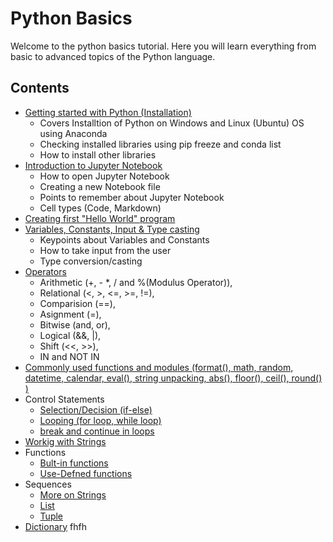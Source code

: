 # Python Basics

Welcome to the python basics tutorial. Here you will learn everything from basic to advanced topics of the Python language.

## Contents
- [Getting started with Python (Installation)](https://github.com/tejalal/python/wiki/Getting-started-with-Python)
  - Covers Installtion of Python on Windows and Linux (Ubuntu) OS using Anaconda
  - Checking installed libraries using pip freeze and conda list
  - How to install other libraries
- [Introduction to Jupyter Notebook](https://github.com/tejalal/python/wiki/Introduction-to-Jupyter-Notebook)
  - How to open Jupyter Notebook
  - Creating a new Notebook file
  - Points to remember about Jupyter Notebook
  - Cell types (Code, Markdown)
- [Creating first "Hello World" program](https://github.com/tejalal/python/blob/master/notebooks/HelloWorld.ipynb)
- [Variables, Constants, Input & Type casting](https://github.com/tejalal/python/blob/master/notebooks/Constants%20Variables%20Input%20and%20Type%20Casting.ipynb)
  - Keypoints about Variables and Constants
  - How to take input from the user
  - Type conversion/casting
- [Operators](https://github.com/tejalal/python/blob/master/notebooks/Operators.ipynb)
  - Arithmetic (+, - *, / and %(Modulus Operator)),
  - Relational (<, >, <=, >=, !=),
  - Comparision (==),
  - Asignment (=),
  - Bitwise (and, or),
  - Logical (&&, |),
  - Shift (<<, >>),
  - IN and NOT IN
- [Commonly used functions and modules (format(), math, random, datetime, calendar, eval(), string unpacking, abs(), floor(), ceil(), round() )](https://github.com/tejalal/python/blob/master/notebooks/Commonly%20used%20functions%20and%20modules.ipynb)
- Control Statements
  - [Selection/Decision (if-else)](https://github.com/tejalal/python/blob/master/notebooks/If-else.ipynb)
  - [Looping (for loop, while loop)](url)
  - [break and continue in loops](url)
- [Workig with Strings](url)
- Functions
  - [Bult-in functions](url)
  - [Use-Defned functions](url)
- Sequences
  - [More on Strings](url)
  - [List](url)
  - [Tuple](url)
- [Dictionary](url)
fhfh
